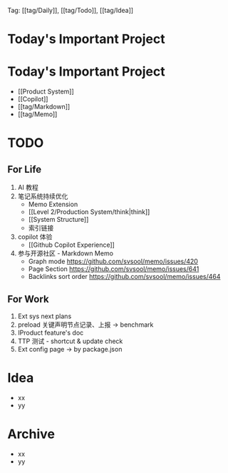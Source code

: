 Tag: [[tag/Daily]], [[tag/Todo]], [[tag/Idea]]

# Today's Important Project

# Today's Important Project

- [[Product System]]
- [[Copilot]]
- [[tag/Markdown]]
- [[tag/Memo]]

# TODO

## For Life

1. AI 教程
2. 笔记系统持续优化
   - Memo Extension
   - [[Level 2/Production System/think|think]]
   - [[System Structure]]
   - 索引链接
3. copilot 体验
   - [[Github Copilot Experience]]
4. 参与开源社区 - Markdown Memo
   - Graph mode https://github.com/svsool/memo/issues/420
   - Page Section https://github.com/svsool/memo/issues/641
   - Backlinks sort order https://github.com/svsool/memo/issues/464

## For Work

1. Ext sys next plans
2. preload 关键声明节点记录、上报 -> benchmark
3. IProduct feature's doc
4. TTP 测试 - shortcut & update check
5. Ext config page -> by package.json

# Idea

- xx
- yy

# Archive

- xx
- yy
